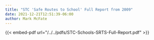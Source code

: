 ```yaml
---
title: "STC 'Safe Routes to School' Full Report from 2009"
date: 2021-12-21T12:51:39-06:00
author: Mark McFate
---
```


{{< embed-pdf url="/../../pdfs/STC-Schools-SRTS-Full-Report.pdf" >}}
